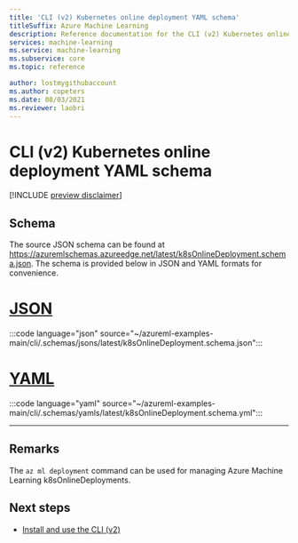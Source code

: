 ```yaml
---
title: 'CLI (v2) Kubernetes online deployment YAML schema'
titleSuffix: Azure Machine Learning
description: Reference documentation for the CLI (v2) Kubernetes online deployment YAML schema.
services: machine-learning
ms.service: machine-learning
ms.subservice: core
ms.topic: reference

author: lostmygithubaccount
ms.author: copeters
ms.date: 08/03/2021
ms.reviewer: laobri
---
```


# CLI (v2) Kubernetes online deployment YAML schema

[!INCLUDE [preview disclaimer](../../includes/machine-learning-preview-generic-disclaimer.md)]

## Schema

The source JSON schema can be found at https://azuremlschemas.azureedge.net/latest/k8sOnlineDeployment.schema.json. The schema is provided below in JSON and YAML formats for convenience.

# [JSON](#tab/json)

:::code language="json" source="~/azureml-examples-main/cli/.schemas/jsons/latest/k8sOnlineDeployment.schema.json":::

# [YAML](#tab/yaml)

:::code language="yaml" source="~/azureml-examples-main/cli/.schemas/yamls/latest/k8sOnlineDeployment.schema.yml":::

---

## Remarks

The `az ml deployment` command can be used for managing Azure Machine Learning k8sOnlineDeployments.

## Next steps

- [Install and use the CLI (v2)](how-to-configure-cli.md)

